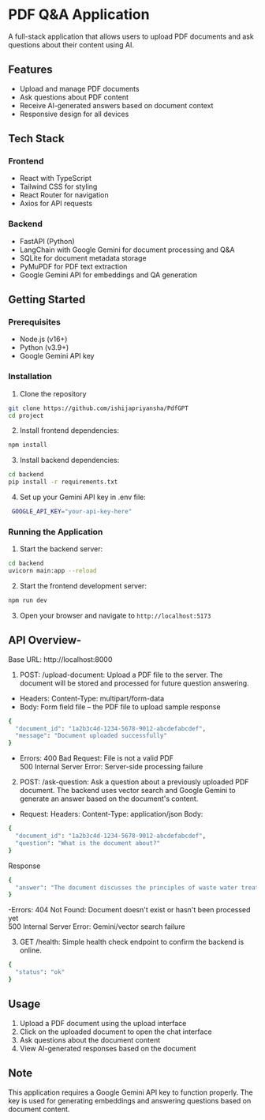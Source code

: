 # PDF Q&A Application

A full-stack application that allows users to upload PDF documents and ask questions about their content using AI.

## Features

- Upload and manage PDF documents
- Ask questions about PDF content
- Receive AI-generated answers based on document context
- Responsive design for all devices

## Tech Stack

### Frontend
- React with TypeScript
- Tailwind CSS for styling
- React Router for navigation
- Axios for API requests

### Backend
- FastAPI (Python)
- LangChain with Google Gemini for document processing and Q&A
- SQLite for document metadata storage
- PyMuPDF for PDF text extraction
- Google Gemini API for embeddings and QA generation

## Getting Started

### Prerequisites

- Node.js (v16+)
- Python (v3.9+)
- Google Gemini API key

### Installation

1. Clone the repository
```bash
git clone https://github.com/ishijapriyansha/PdfGPT
cd project
```
2. Install frontend dependencies:
```bash
npm install
```

3. Install backend dependencies:
```bash
cd backend
pip install -r requirements.txt
```

4. Set up your Gemini API key in .env file:
```bash
 GOOGLE_API_KEY="your-api-key-here"
```

### Running the Application

1. Start the backend server:
```bash
cd backend
uvicorn main:app --reload
```

2. Start the frontend development server:
```bash
npm run dev
```

3. Open your browser and navigate to `http://localhost:5173`

## API Overview-
Base URL: http://localhost:8000

1. POST: /upload-document: Upload a PDF file to the server. The document will be stored and processed for future question answering.
- Headers:
Content-Type: multipart/form-data
- Body: Form field file – the PDF file to upload
sample response
```bash
{
  "document_id": "1a2b3c4d-1234-5678-9012-abcdefabcdef",
  "message": "Document uploaded successfully"
}
```
- Errors:
400 Bad Request: File is not a valid PDF <br/>
500 Internal Server Error: Server-side processing failure


2. POST: /ask-question: Ask a question about a previously uploaded PDF document. The backend uses vector search and Google Gemini to generate an answer based on the document's content.
- Request: Headers:
Content-Type: application/json
Body:
```bash
{
  "document_id": "1a2b3c4d-1234-5678-9012-abcdefabcdef",
  "question": "What is the document about?"
}
```
Response
```bash
{
  "answer": "The document discusses the principles of waste water treatment in the paper industry..."
}
```

-Errors:
404 Not Found: Document doesn't exist or hasn't been processed yet <br/>
500 Internal Server Error: Gemini/vector search failure

3. GET /health: Simple health check endpoint to confirm the backend is online.
```bash
{
  "status": "ok"
}
```
## Usage

1. Upload a PDF document using the upload interface
2. Click on the uploaded document to open the chat interface
3. Ask questions about the document content
4. View AI-generated responses based on the document

## Note

This application requires a Google Gemini API key to function properly. The key is used for generating embeddings and answering questions based on document content.
